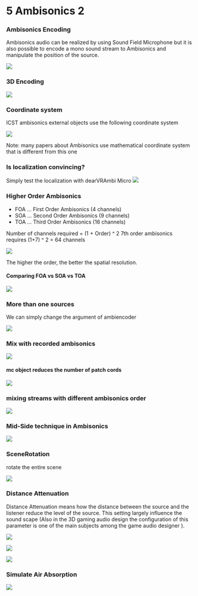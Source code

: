 # 5 Ambisonics 2

### Ambisonics Encoding 

Ambisonics audio can be realized by using Sound Field Microphone but it is also possible to encode a mono sound stream to Ambisonics and manipulate the position of the source.

![](K5/png/encode.png)

### 3D Encoding

![](K5/png/3d_encode.png)


### Coordinate system

ICST ambisonics external objects use the following coordinate system

![](K5/png/cs.png)

Note: many papers about Ambisonics use mathematical coordinate system that is different from this one

### Is localization convincing?

Simply test the localization with dearVRAmbi Micro
![](K5/png/binaural_test.png)


### Higher Order Ambisonics

- FOA ... First Order Ambisonics (4 channels)
- SOA ... Second Order Ambisonics (9 channels)
- TOA ... Third Order Ambisonics (16 channels)

Number of channels required = (1 + Order) ^ 2 
7th order ambisonics requires (1+7) ^ 2 = 64 channels

![](K5/png/hoa.png)

The higher the order, the better the spatial resolution. 

#### Comparing FOA vs SOA vs TOA

![](K5/png/compare.png)

### More than one sources

We can simply change the argument of ambiencoder


![](K5/png/more_sources.png)

### Mix with recorded ambisonics

![](K5/png/mix.png)

#### mc object reduces the number of patch cords

![](K5/png/mc_mix.png)

### mixing streams with different ambisonics order

![](K5/png/different_order.png)


### Mid-Side technique in Ambisonics

![](K5/png/ms.png)

### SceneRotation
rotate the entire scene

![](K5/png/scene_rotation.png)

### Distance Attenuation

Distance Attenuation means how the distance between the source and the listener reduce the level of the source. This setting largely influence the sound scape (Also in the 3D gaming audio design the configuration of this parameter is one of the main subjects among the game audio designer ). 

![](K5/png/distance_params.png)

![](K5/png/distance_attenuation.png)

![](K5/png/distance_encode.png)

### Simulate Air Absorption

![](K5/png/air_absorption.png)



